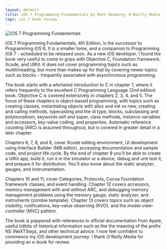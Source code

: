 ```yaml
---
layout: default
title: iOS 7 Programming Fundamentals by Matt Neuburg; O'Reilly Media
tags: ios 7 book review
---
```


![iOS 7 Programming Fundamentals](http://akamaicovers.oreilly.com/images/0636920032465/lrg.jpg)

iOS 7 Programming Fundamentals, 4th Edition, is the successor to Programming iOS 6\. It is a smaller tome, and a companion to Programming iOS 7 - scheduled to be released soon. As a new iOS developer, I found the book very useful to come to grips with Objective C, Foundation framework, Xcode, and UIKit. It does not cover programming topics such as multithreading, but more than makes up for that by covering newer topics such as blocks - frequently associated with asynchronous programming.

The book starts with a whirlwind introduction to C in chapter 1, where it refers frequently to the excellent C Programming Language (2nd edition) book. Objective C is covered extensively in chapters 2, 3, 4, and 5\. The focus of these chapters is object-based programming, with topics such as creating classes, instantiating objects with alloc and init vs new, creating and calling methods, typecasting and the id type, blocks, subclassing and polymorphism, keywords self and super, class methods, instance variables and accessors, key-value coding, and properties. Automatic reference counting (ARC) is assumed throughout, but is covered in greater detail in a later chapter.

Chapters 6, 7, 8, and 9, cover Xcode editing environment, UI development using Interface Builder (NIB editor), accessing documentation and sample code, and project life cycle. By the end of chapter 9 you'll be able to create a UIKit app, build it, run it in the simulator or a device, debug and unit test it, and prepare it for distribution. You'll also know about the static analyzer, gauges, and instrumentation.

Chapters 10 and 11, cover Categories, Protocols, Cocoa Foundation framework classes, and event handling. Chapter 12 covers accessors, memory management with and without ARC, and debugging memory management problems using the memory gauge, static analyzer, and instruments (zombie template). Chapter 13 covers topics such as object visibility, notifications, key-value observing (KVO), and the model-view-controller (MVC) pattern.

The book is peppered with references to official documentation from Apple, useful tidbits of historical information such as the the meaning of the prefix NS (NeXTStep), and other technical advice. I now feel confident to commence my iOS development journey. I thank O'Reilly Media for providing an e-book for review.

